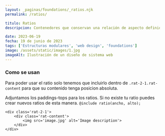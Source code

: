 ```yaml
---
layout: _paginas/foundations/_ratios.njk
permalink: /ratios/

titulo: Ratios
descripcion: Contenedores que conservan una relación de aspecto definida.

date: 2023-06-19
fecha: 19 de junio de 2023
tags: ['Estructuras modulares', 'web design', 'foundations']
image: /assets/static/images/1.jpg
imageAlt: Ilustración de un diseño de sistema web
---
```


### Como se usan

Para poder usar el ratio solo tenemos que incluirlo dentro de `.rat-2-1.rat-content` para que su contenido tenga posicion absoluta.

Adjuntamos los paddings-tops para los ratios.
Si no existe tu ratio puedes crear nuevos ratios de esta manera. `@include ratio(ancho, alto);`

```
<div class='rat-2-1'>
    <div class='rat-content'>
        <img src='image.jpg' alt='Image description'>
    </div>
</div>
```
